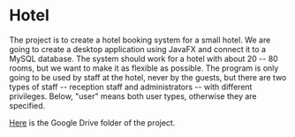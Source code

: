 # Hotel

The project is to create a hotel booking system for a small hotel. We are going to create a desktop application using JavaFX and connect it to a MySQL database. The system should work for a hotel with about 20 -- 80 rooms, but we want to make it as flexible as possible. The program is only going to be used by staff at the hotel, never by the guests, but there are two types of staff -- reception staff and administrators -- with different privileges. Below, "user" means both user types, otherwise they are specified.

[Here](https://drive.google.com/drive/folders/1jjKa-MgC11YnpiRkm4TeZzNHd1bDR4w1?usp=sharing) is the Google Drive folder of the project.
